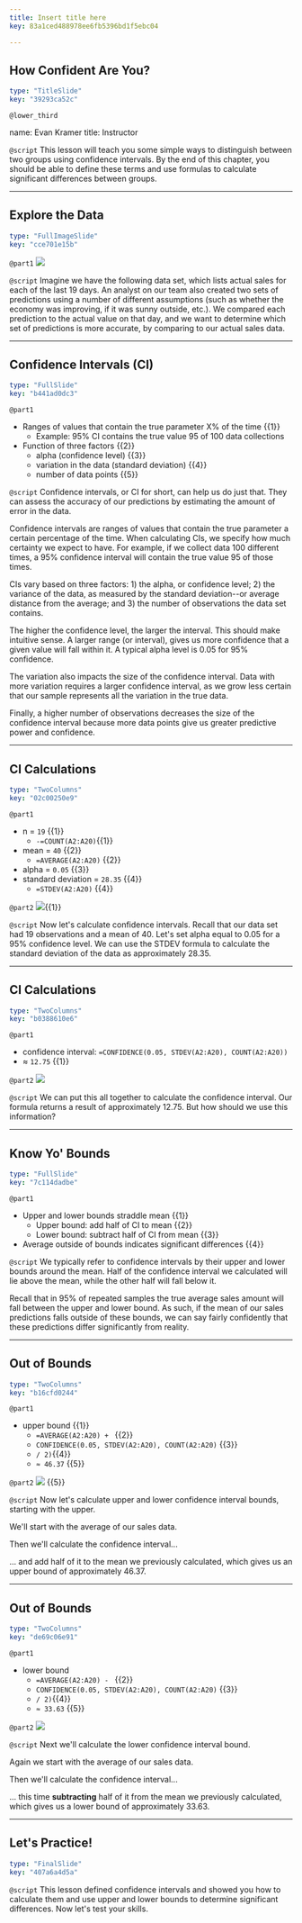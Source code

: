 ```yaml
---
title: Insert title here
key: 83a1ced488978ee6fb5396bd1f5ebc04

---
```

## How Confident Are You?

```yaml
type: "TitleSlide"
key: "39293ca52c"
```

`@lower_third`

name: Evan Kramer
title: Instructor


`@script`
This lesson will teach you some simple ways to distinguish between two groups using confidence intervals. By the end of this chapter, you should be able to define these terms and use formulas to calculate significant differences between groups.


---
## Explore the Data

```yaml
type: "FullImageSlide"
key: "cce701e15b"
```

`@part1`
![](https://assets.datacamp.com/production/repositories/4139/datasets/76e17596177fa4336c66312f6c9f672a5248a5c8/dc2.PNG)


`@script`
Imagine we have the following data set, which lists actual sales for each of the last 19 days. An analyst on our team also created two sets of predictions using a number of different assumptions (such as whether the economy was improving, if it was sunny outside, etc.). We compared each prediction to the actual value on that day, and we want to determine which set of predictions is more accurate, by comparing to our actual sales data.


---
## Confidence Intervals (CI)

```yaml
type: "FullSlide"
key: "b441ad0dc3"
```

`@part1`
- Ranges of values that contain the true parameter X% of the time {{1}}
    - Example: 95% CI contains the true value 95 of 100 data collections
- Function of three factors {{2}}
    - alpha (confidence level) {{3}}
    - variation in the data (standard deviation) {{4}}
    - number of data points {{5}}


`@script`
Confidence intervals, or CI for short, can help us do just that. They can assess the accuracy of our predictions by estimating the amount of error in the data. 

Confidence intervals are ranges of values that contain the true parameter a certain percentage of the time. When calculating CIs, we specify how much certainty we expect to have. For example, if we collect data 100 different times, a 95% confidence interval will contain the true value 95 of those times.

CIs vary based on three factors: 1) the alpha, or confidence level; 2) the variance of the data, as measured by the standard deviation--or average distance from the average; and 3) the number of observations the data set contains. 

The higher the confidence level, the larger the interval. This should make intuitive sense. A larger range (or interval), gives us more confidence that a given value will fall within it. A typical alpha level is 0.05 for 95% confidence. 

The variation also impacts the size of the confidence interval. Data with more variation requires a larger confidence interval, as we grow less certain that our sample represents all the variation in the true data. 

Finally, a higher number of observations decreases the size of the confidence interval because more data points give us greater predictive power and confidence.


---
## CI Calculations

```yaml
type: "TwoColumns"
key: "02c00250e9"
```

`@part1`
- n = `19` {{1}}
    - `-=COUNT(A2:A20)`{{1}}
- mean = `40` {{2}}
   - `=AVERAGE(A2:A20)` {{2}}
- alpha = `0.05` {{3}}
- standard deviation = `28.35` {{4}}
    - `=STDEV(A2:A20)` {{4}}


`@part2`
![](https://assets.datacamp.com/production/repositories/4139/datasets/2557b5a995df2663f963e3b8b0feeb1776d5aeea/dc4.PNG){{1}}


`@script`
Now let's calculate confidence intervals. Recall that our data set had 19 observations and a mean of 40. Let's set alpha equal to 0.05 for a 95% confidence level. We can use the STDEV formula to calculate the standard deviation of the data as approximately 28.35.


---
## CI Calculations

```yaml
type: "TwoColumns"
key: "b0388610e6"
```

`@part1`
- confidence interval: `=CONFIDENCE(0.05, STDEV(A2:A20), COUNT(A2:A20))` 
- ≈ `12.75` {{1}}


`@part2`
![](https://assets.datacamp.com/production/repositories/4139/datasets/2ba18c5922cef128bcfe9c13f462e4b457b0323f/dc5.PNG)


`@script`
We can put this all together to calculate the confidence interval. Our formula returns a result of approximately 12.75. But how should we use this information?


---
## Know Yo' Bounds

```yaml
type: "FullSlide"
key: "7c114dadbe"
```

`@part1`
- Upper and lower bounds straddle mean {{1}}
    - Upper bound: add half of CI to mean {{2}}
    - Lower bound: subtract half of CI from mean {{3}}
- Average outside of bounds indicates significant differences {{4}}


`@script`
We typically refer to confidence intervals by their upper and lower bounds around the mean. Half of the confidence interval we calculated will lie above the mean, while the other half will fall below it.

Recall that in 95% of repeated samples the true average sales amount will fall between the upper and lower bound. As such, if the mean of our sales predictions falls outside of these bounds, we can say fairly confidently that these predictions differ significantly from reality.


---
## Out of Bounds

```yaml
type: "TwoColumns"
key: "b16cfd0244"
```

`@part1`
- upper bound {{1}}
    - `=AVERAGE(A2:A20) + ` {{2}}
    - `CONFIDENCE(0.05, STDEV(A2:A20), COUNT(A2:A20)` {{3}}
    - `/ 2)`{{4}}
    - `≈ 46.37` {{5}}


`@part2`
![](https://assets.datacamp.com/production/repositories/4139/datasets/dccf89670361ba91c3584364710b74db6c39e639/dc6.PNG) {{5}}


`@script`
Now let's calculate upper and lower confidence interval bounds, starting with the upper. 

We'll start with the average of our sales data.

Then we'll calculate the confidence interval...

... and add half of it to the mean we previously calculated, which gives us an upper bound of approximately 46.37.


---
## Out of Bounds

```yaml
type: "TwoColumns"
key: "de69c06e91"
```

`@part1`
- lower bound
    - `=AVERAGE(A2:A20) - ` {{2}}
    - `CONFIDENCE(0.05, STDEV(A2:A20), COUNT(A2:A20)` {{3}}
    - `/ 2)`{{4}}
    - `≈ 33.63` {{5}}


`@part2`
![](https://assets.datacamp.com/production/repositories/4139/datasets/dccf89670361ba91c3584364710b74db6c39e639/dc6.PNG)


`@script`
Next we'll calculate the lower confidence interval bound. 

Again we start with the average of our sales data.

Then we'll calculate the confidence interval...

... this time **subtracting** half of it from the mean we previously calculated, which gives us a lower bound of approximately 33.63.


---
## Let's Practice!

```yaml
type: "FinalSlide"
key: "407a6a4d5a"
```

`@script`
This lesson defined confidence intervals and showed you how to calculate them and use upper and lower bounds to determine significant differences. Now let's test your skills.

